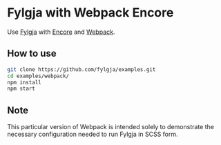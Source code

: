 # Fylgja with Webpack Encore

Use [Fylgja](https://fylgja.dev/) with [Encore](https://symfony.com/doc/current/frontend.html) and [Webpack](https://webpack.js.org/).

## How to use

```sh
git clone https://github.com/fylgja/examples.git
cd examples/webpack/
npm install
npm start
```

## Note

This particular version of Webpack is intended solely to demonstrate the necessary configuration needed to run Fylgja in SCSS form.
